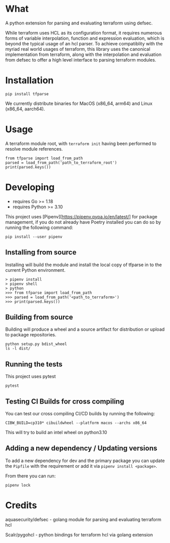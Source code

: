 
# What

A python extension for parsing and evaluating terraform using defsec.

While terraform uses HCL as its configuration format, it requires numerous
forms of variable interpolation, function and expression evaluation, which
is beyond the typical usage of an hcl parser. To achieve compatiblity
with the myriad real world usages of terraform, this library uses the
canonical implementation from terraform, along with the interpolation and evaluation
from defsec to offer a high level interface to parsing terraform modules.

# Installation

```
pip install tfparse
```

We currently distribute binaries for MacOS (x86_64, arm64) and Linux (x86_64, aarch64).


# Usage

A terraform module root, with `terraform init` having been performed to resolve module references.

```
from tfparse import load_from_path
parsed = load_from_path('path_to_terraform_root')
print(parsed.keys())
```

# Developing

- requires Go >= 1.18
- requires Python >= 3.10

This project uses [Pipenv][https://pipenv.pypa.io/en/latest/] for package management, if you do not
already have Poetry installed you can do so by running the following command:

```
pip install --user pipenv
```

## Installing from source

Installing will build the module and install the local copy of tfparse in to the current Python environment.

```shell
> pipenv install
> pipenv shell
> python
>>> from tfparse import load_from_path
>>> parsed = load_from_path('<path_to_terraform>')
>>> print(parsed.keys())
```

## Building from source

Building will produce a wheel and a source artifact for distribution or upload to package repositories.

```shell
python setup.py bdist_wheel
ls -l dist/
```

## Running the tests

This project uses pytest

```shell
pytest
```

## Testing CI Builds for cross compiling
You can test our cross compiling CI/CD builds by running the following:

```
CIBW_BUILD=cp310* cibuildwheel --platform macos --archs x86_64
```
This will try to build an intel wheel on python3.10


## Adding a new dependency / Updating versions
To add a new dependency for dev and the primary package you can update the
`Pipfile` with the requirement or add it via `pipenv install <package>`.

From there you can run:

```
pipenv lock
```

# Credits

aquasecurity/defsec - golang module for parsing and evaluating terraform hcl

Scalr/pygohcl - python bindings for terraform hcl via golang extension


[poetry_website]: https://python-poetry.org/
